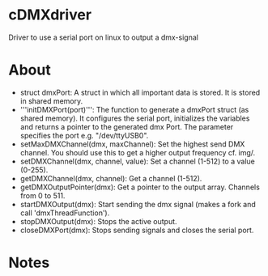 # cDMXdriver
Driver to use a serial port on linux to output a dmx-signal
# About
- struct dmxPort: A struct in which all important data is stored. It is stored in shared memory.
- '''initDMXPort(port)''': The function to generate a dmxPort struct (as shared memory). It configures the serial port, initializes the variables and returns a pointer to the generated dmx Port. The parameter specifies the port e.g. "/dev/ttyUSB0".
- setMaxDMXChannel(dmx, maxChannel): Set the highest send DMX channel. You should use this to get a higher output frequency cf. img/.
- setDMXChannel(dmx, channel, value): Set a channel (1-512) to a value (0-255).
- getDMXChannel(dmx, channel): Get a channel (1-512).
- getDMXOutputPointer(dmx): Get a pointer to the output array. Channels from 0 to 511.
- startDMXOutput(dmx): Start sending the dmx signal (makes a fork and call 'dmxThreadFunction').
- stopDMXOutput(dmx): Stops the active output.
- closeDMXPort(dmx): Stops sending signals and closes the serial port.
# Notes
